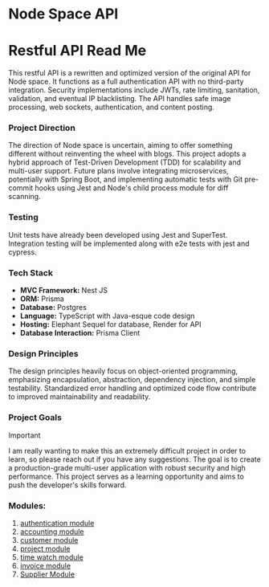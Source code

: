 # Node Space API

# Restful API Read Me

This restful API is a rewritten and optimized version of the original API for Node space. It functions as a full authentication API with no third-party integration. Security implementations include JWTs, rate limiting, sanitation, validation, and eventual IP blacklisting. The API handles safe image processing, web sockets, authentication, and content posting.

### Project Direction
The direction of Node space is uncertain, aiming to offer something different without reinventing the wheel with blogs. This project adopts a hybrid approach of Test-Driven Development (TDD) for scalability and multi-user support. Future plans involve integrating microservices, potentially with Spring Boot, and implementing automatic tests with Git pre-commit hooks using Jest and Node's child process module for diff scanning.

### Testing
Unit tests have already been developed using Jest and SuperTest.
Integration testing will be implemented along with e2e tests with jest and cypress.

### Tech Stack
- **MVC Framework:** Nest JS
- **ORM:** Prisma
- **Database:** Postgres
- **Language:** TypeScript with Java-esque code design
- **Hosting:** Elephant Sequel for database, Render for API
- **Database Interaction:** Prisma Client

### Design Principles
The design principles heavily focus on object-oriented programming, emphasizing encapsulation, abstraction, dependency injection, and simple testability. Standardized error handling and optimized code flow contribute to improved maintainability and readability.

### Project Goals
> [!IMPORTANT]
> I am really wanting to make this an extremely difficult project in order to learn, so please reach out if you have any suggestions.
> The goal is to create a production-grade multi-user application with robust security and high performance. This project serves as a learning opportunity and aims to push the developer's skills forward.

### Modules: 
1. [authentication module](/src/0-authentication-module/README.md)
2. [accounting module](/src/0-accounting-module/README.md)
3. [customer module](/src/0-customer-module/README.md)
4. [project module](/src/0-project-module/README.md)
5. [time watch module](/src/0-time-watch-module/README.md)
6. [invoice module](/src/0-invoice-module/README.md)
7. [Supplier Module](/src/0-supplier-module/README.md)
